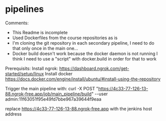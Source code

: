 # pipelines

Comments:
- This Readme is incomplete
- Used Dockerfiles from the course repositories as is
- I'm cloning the git repository in each secondary pipeline, 
  I need to do that only once in the main one...
- Docker build doesn't work because the docker daemon is not running
  I think I need to use a "script" with docker.build in order for that to work

Prerequisits:
Install ngrok: https://dashboard.ngrok.com/get-started/setup/linux
Install docker https://docs.docker.com/engine/install/ubuntu/#install-using-the-repository

Trigger the main pipeline with:
curl -X POST "https://4c33-77-126-13-88.ngrok-free.app/job/main_pipeline/build" --user admin:11f63051f95e49fd7bbe967a39644f9eaa

replace https://4c33-77-126-13-88.ngrok-free.app with the jenkins host address
